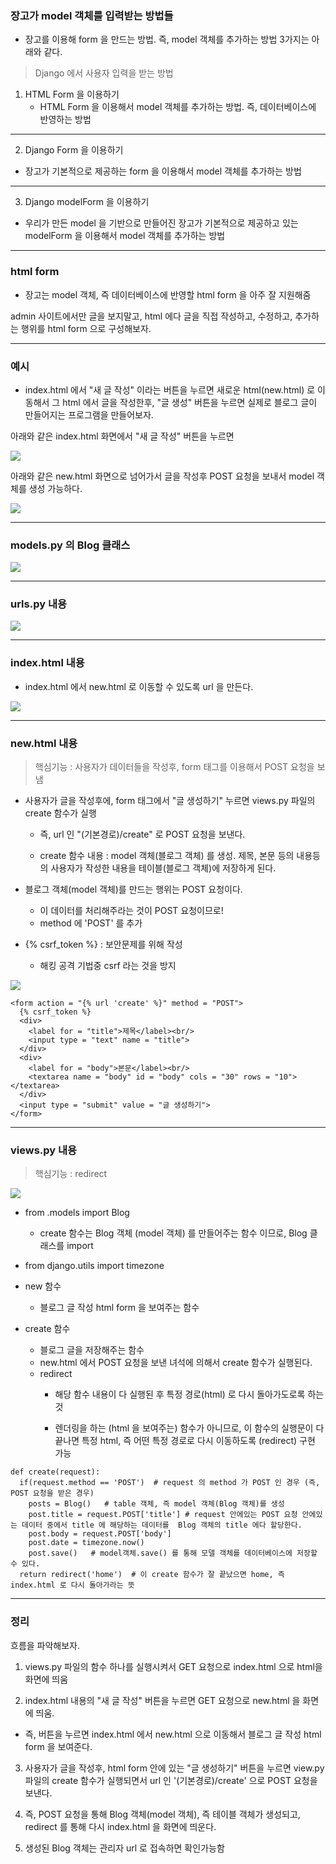 ### 장고가 model 객체를 입력받는 방법들


- 장고를 이용해 form 을 만드는 방법. 즉, model 객체를 추가하는 방법 3가지는 아래와 같다.


> Django 에서 사용자 입력을 받는 방법
1. HTML Form 을 이용하기 
   - HTML Form 을 이용해서 model 객체를 추가하는 방법. 즉, 데이터베이스에 반영하는 방법
---
2. Django Form 을 이용하기
- 장고가 기본적으로 제공하는 form 을 이용해서 model 객체를 추가하는 방법
---
3. Django modelForm 을 이용하기
- 우리가 만든 model 을 기반으로 만들어진 장고가 기본적으로 제공하고 있는 modelForm 을 이용해서 model 객체를 추가하는 방법


---

### html form

- 장고는 model 객체, 즉 데이터베이스에 반영할 html form 을 아주 잘 지원해줌

admin 사이트에서만 글을 보지말고, html 에다 글을 직접 작성하고, 수정하고, 추가하는 행위를 html form 으로 구성해보자. 


---

### 예시

- index.html 에서 "새 글 작성" 이라는 버튼을 누르면
새로운 html(new.html) 로 이동해서 그 html 에서 글을 작성한후, 
"글 생성" 버튼을 누르면 실제로 블로그 글이 만들어지는 프로그램을 만들어보자.

아래와 같은 index.html 화면에서 "새 글 작성" 버튼을 누르면

![](https://velog.velcdn.com/images/msung99/post/919b4c4f-6e1a-485b-bbff-3d0144dc4d02/image.png)

아래와 같은 new.html 화면으로 넘어가서 글을 작성후 POST 요청을 보내서 model 객체를 생성 가능하다.

![](https://velog.velcdn.com/images/msung99/post/5f679afc-20e6-43c3-be19-b3ea94169074/image.png)


---

### models.py 의 Blog 클래스

![](https://velog.velcdn.com/images/msung99/post/77ee5797-716a-4f3c-af7c-1b4b96773595/image.png)


---

### urls.py 내용 

![](https://velog.velcdn.com/images/msung99/post/2ed4b994-f58d-4d5b-a609-b1db7d70fabd/image.png)

---

### index.html 내용

- index.html 에서 new.html 로 이동할 수 있도록 url 을 만든다.

![](https://velog.velcdn.com/images/msung99/post/c9e6b982-52f2-43d0-9de0-1e6f3df1dfae/image.png)

---


### new.html 내용

> 핵심기능 : 사용자가 데이터들을 작성후, form 태그를 이용해서 POST 요청을 보냄


- 사용자가 글을 작성후에, form 태그에서 "글 생성하기" 누르면 views.py 파일의 create 함수가 실행
  - 즉, url 인 "(기본경로)/create" 로 POST 요청을 보낸다.
  
   - create 함수 내용 : model 객체(블로그 객체) 를 생성. 제목, 본문 등의 내용등의 사용자가 작성한 내용을 테이블(블로그 객체)에 저장하게 된다.

- 블로그 객체(model 객체)를 만드는 행위는 POST 요청이다.
    - 이 데이터를 처리해주라는 것이 POST 요청이므로!
    - method 에 'POST' 를 추가
   
- {% csrf_token %} : 보안문제를 위해 작성 
    - 해킹 공격 기법중 csrf 라는 것을 방지


![](https://velog.velcdn.com/images/msung99/post/4910adf6-2f3c-45d2-a4b3-028a38005034/image.png)

~~~
<form action = "{% url 'create' %}" method = "POST">
  {% csrf_token %}
  <div>
    <label for = "title">제목</label><br/>
    <input type = "text" name = "title">
  </div>
  <div>
    <label for = "body">본문</label><br/>
    <textarea name = "body" id = "body" cols = "30" rows = "10"></textarea>
  </div>
  <input type = "submit" value = "글 생성하기">
</form>
~~~



---

### views.py 내용

> 핵심기능 : redirect


![](https://velog.velcdn.com/images/msung99/post/55201d8a-0cd3-4d25-beac-fd9e8d96fc89/image.png)


- from .models import Blog
    - create 함수는 Blog 객체 (model 객체) 를 만들어주는 함수 이므로, Blog 클래스를 import

- from django.utils import timezone


- new 함수
   - 블로그 글 작성 html form 을 보여주는 함수

- create 함수
   - 블로그 글을 저장해주는 함수
   - new.html 에서 POST 요청을 보낸 녀석에 의해서 create 함수가 실행된다.
   - redirect 
      - 해당 함수 내용이 다 실행된 후 특정 경로(html) 로  다시 돌아가도로록 하는 것
   
      - 렌더링을 하는 (html 을 보여주는) 함수가 아니므로, 이 함수의 실행문이 다 끝나면 특정 html, 즉 어떤 특정 경로로 다시 이동하도록 (redirect) 구현 가능 
   
   
   
 
~~~
def create(request):
  if(request.method == 'POST')  # request 의 method 가 POST 인 경우 (즉, POST 요청을 받은 경우)
    posts = Blog()   # table 객체, 즉 model 객체(Blog 객체)를 생성
    post.title = request.POST['title'] # request 안에있는 POST 요청 안에있는 데이터 중에서 title 에 해당하는 데이터를  Blog 객체의 title 에다 할당한다.
    post.body = request.POST['body']
    post.date = timezone.now()
    post.save()   # model객체.save() 를 통해 모델 객체를 데이터베이스에 저장할 수 있다.
  return redirect('home')  # 이 create 함수가 잘 끝났으면 home, 즉 index.html 로 다시 돌아가라는 뜻
~~~


---


### 정리
흐름을 파악해보자.


1. views.py 파일의 함수 하나를 실행시켜서 GET 요청으로 index.html 으로 html을 화면에 띄움

2. index.html 내용의 "새 글 작성" 버튼을 누르면 GET 요청으로 new.html 을 화면에 띄움.
  - 즉, 버튼을 누르면 index.html 에서 new.html 으로 이동해서 블로그 글 작성 html form 을 보여준다.

3. 사용자가 글을 작성후, html form 안에 있는 "글 생성하기" 버튼을 누르면 view.py 파일의 create 함수가 실행되면서 url 인 '(기본경로)/create' 으로 POST 요청을 보낸다.

4. 즉, POST 요청을 통해 Blog 객체(model 객체), 즉 테이블 객체가 생성되고, redirect 를 통해 다시 index.html 을 화면에 띄운다.


5. 생성된 Blog 객체는 관리자 url 로 접속하면 확인가능함







